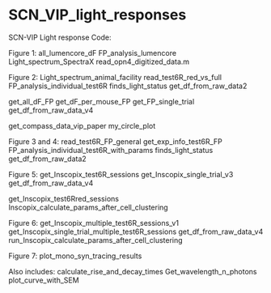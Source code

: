 # SCN_VIP_light_responses
SCN-VIP Light response Code: 

Figure 1: 
all_lumencore_dF
FP_analysis_lumencore
Light_spectrum_SpectraX
read_opn4_digitized_data.m

Figure 2: 
Light_spectrum_animal_facility
read_test6R_red_vs_full
FP_analysis_individual_test6R
finds_light_status
get_df_from_raw_data2


get_all_dF_FP
get_dF_per_mouse_FP
get_FP_single_trial
get_df_from_raw_data_v4

get_compass_data_vip_paper
my_circle_plot

Figure 3 and 4: 
read_test6R_FP_general
get_exp_info_test6R_FP
FP_analysis_individual_test6R_with_params
finds_light_status
get_df_from_raw_data2

Figure 5: 
get_Inscopix_test6R_sessions
get_Inscopix_single_trial_v3
get_df_from_raw_data_v4


get_Inscopix_test6Rred_sessions
Inscopix_calculate_params_after_cell_clustering

Figure 6: 
get_Inscopix_multiple_test6R_sessions_v1
get_Inscopix_single_trial_multiple_test6R_sessions
get_df_from_raw_data_v4
run_Inscopix_calculate_params_after_cell_clustering

Figure 7: 
plot_mono_syn_tracing_results

Also includes: 
calculate_rise_and_decay_times
Get_wavelength_n_photons
plot_curve_with_SEM


